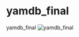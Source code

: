 # yamdb_final
yamdb_final
![yamdb_final](https://github.com/vostavhy/yamdb_final/workflows/yamdb_final/badge.svg)
